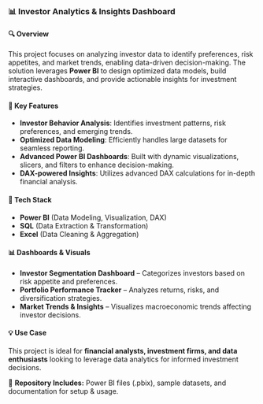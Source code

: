 ### 📊 Investor Analytics & Insights Dashboard  

#### 🔍 Overview  
This project focuses on analyzing investor data to identify preferences, risk appetites, and market trends, enabling data-driven decision-making. The solution leverages **Power BI** to design optimized data models, build interactive dashboards, and provide actionable insights for investment strategies.  

#### 🚀 Key Features  
- **Investor Behavior Analysis**: Identifies investment patterns, risk preferences, and emerging trends.  
- **Optimized Data Modeling**: Efficiently handles large datasets for seamless reporting.  
- **Advanced Power BI Dashboards**: Built with dynamic visualizations, slicers, and filters to enhance decision-making.  
- **DAX-powered Insights**: Utilizes advanced DAX calculations for in-depth financial analysis.  

#### 📁 Tech Stack  
- **Power BI** (Data Modeling, Visualization, DAX)  
- **SQL** (Data Extraction & Transformation)  
- **Excel** (Data Cleaning & Aggregation)  

#### 📊 Dashboards & Visuals  
- **Investor Segmentation Dashboard** – Categorizes investors based on risk appetite and preferences.  
- **Portfolio Performance Tracker** – Analyzes returns, risks, and diversification strategies.  
- **Market Trends & Insights** – Visualizes macroeconomic trends affecting investor decisions.  

#### 💡 Use Case  
This project is ideal for **financial analysts, investment firms, and data enthusiasts** looking to leverage data analytics for informed investment decisions.  

📌 **Repository Includes:** Power BI files (.pbix), sample datasets, and documentation for setup & usage.  

